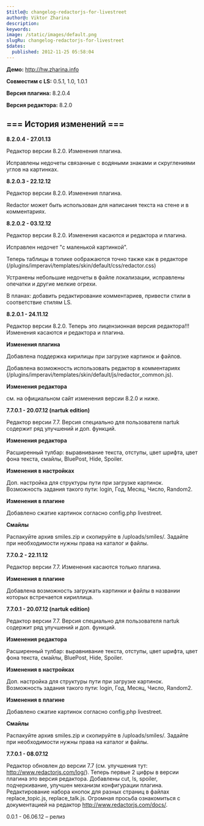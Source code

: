 ```yaml
---
$title@: changelog-redactorjs-for-livestreet
author@: Viktor Zharina
description: 
keywords: 
image: /static/images/default.png
slugRu: changelog-redactorjs-for-livestreet
$dates:
  published: 2012-11-25 05:58:04
---
```

<b>Демо:</b> http://hw.zharina.info

<b>Совместим с LS:</b> 0.5.1, 1.0, 1.0.1

<b>Версия плагина:</b> 8.2.0.4

<b>Версия редактора:</b> 8.2.0



<h2>=== История изменений ===</h2>

<b>8.2.0.4 - 27.01.13 </b>

Редактор версии 8.2.0. Изменения плагина.

Исправлены недочеты связанные с водяными знаками и скруглениями углов на картинках.



<b>8.2.0.3 - 22.12.12 </b>

Редактор версии 8.2.0. Изменения плагина.

Redactor может быть использован для написания текста на стене и в комментариях.

<!--more-->

<b>8.2.0.2 - 03.12.12 </b>

Редактор версии 8.2.0. Изменения касаются и редактора и плагина.

Исправлен недочет "с маленькой картинкой".

Теперь таблицы в топике оображаются точно также как в редакторе (/plugins/imperavi/templates/skin/default/css/redactor.css)

Устранены небольшие недочеты в файле локализации, исправлены опечатки и другие мелкие огрехи.



В планах: добавить редактирование комментариев, привести стили в соответствие стилям LS.



<b>8.2.0.1 - 24.11.12 </b>

Редактор версии 8.2.0. Теперь это лицензионная версия редактора!!! Изменения касаются и редактора и плагина.



<b>Изменения плагина</b>

Добавлена поддержка кирилицы при загрузке картинок и файлов. 

Добавлена возможность использовать редактор в комментариях (/plugins/imperavi/templates/skin/default/js/redactor_common.js).

<b>Изменения редактора</b>

см. на официальном сайт изменения версии 8.2.0 и ниже.



<b>7.7.0.1 - 20.07.12 (nartuk edition)</b>

Редактор версии 7.7. Версия специально для пользователя nartuk содержит ряд улучшений и доп. функций. 

<b>Изменения редактора</b>

Расширенный тулбар: выравнивание текста, отступы, цвет шрифта, цвет фона текста, смайлы, BluePost, Hide, Spoiler.

<b>Изменения в настройках</b>

Доп. настройка для структуры пути при загрузке картинок. Возможность задания такого пути: login, Год, Месяц, Число, Random2. 

<b>Изменения в плагине</b>

Добавлено сжатие картинок согласно config.php livestreet.

<b>Смайлы</b>

Распакуйте архив smiles.zip и скопируйте в /uploads/smiles/. Задайте при необходимости нужны права на каталог и файлы.



<b>7.7.0.2 - 22.11.12 </b>

Редактор версии 7.7. Изменения касаются только плагина.

<b>Изменения в плагине</b>

Добавлена возможность загружать картинки и файлы в названии которых встречается кириллица. 



<b>7.7.0.1 - 20.07.12 (nartuk edition)</b>

Редактор версии 7.7. Версия специально для пользователя nartuk содержит ряд улучшений и доп. функций. 

<b>Изменения редактора</b>

Расширенный тулбар: выравнивание текста, отступы, цвет шрифта, цвет фона текста, смайлы, BluePost, Hide, Spoiler.

<b>Изменения в настройках</b>

Доп. настройка для структуры пути при загрузке картинок. Возможность задания такого пути: login, Год, Месяц, Число, Random2. 

<b>Изменения в плагине</b>

Добавлено сжатие картинок согласно config.php livestreet.

<b>Смайлы</b>

Распакуйте архив smiles.zip и скопируйте в /uploads/smiles/. Задайте при необходимости нужны права на каталог и файлы.



<b>7.7.0.1 - 08.07.12</b>

Редактор обновлен до версии 7.7 (см. улучшения тут: http://www.redactorjs.com/log/). Теперь первые 2 цифры в версии плагина это версия редактора. Добавлены cut, ls, spoiler, подчеркивание, улучшен механизм конфигурации плагина. Редактирование набора кнопок для разных страниц в файлах replace_topic.js, replace_talk.js. Огромная просьба ознакомиться с документацией на редактор http://www.redactorjs.com/docs/.



0.0.1	- 06.06.12 – релиз